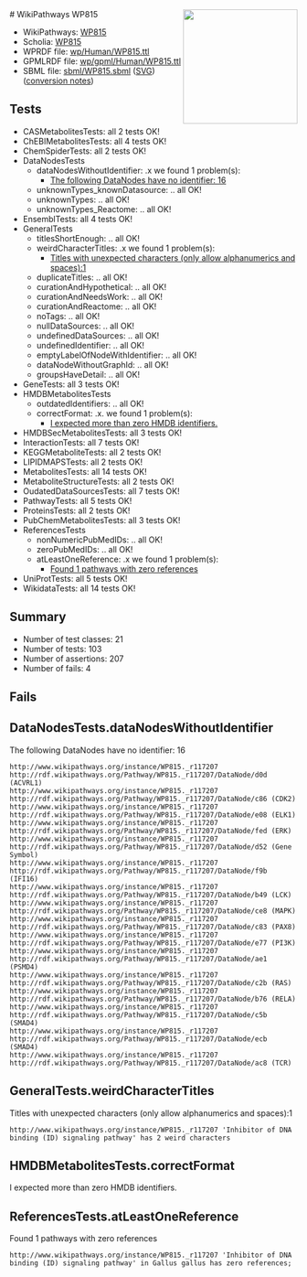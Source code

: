<img style="float: right; width: 200px" src="../logo.png" />
# WikiPathways WP815

* WikiPathways: [WP815](https://identifiers.org/wikipathways:WP815)
* Scholia: [WP815](https://scholia.toolforge.org/wikipathways/WP815)
* WPRDF file: [wp/Human/WP815.ttl](../wp/Human/WP815.ttl)
* GPMLRDF file: [wp/gpml/Human/WP815.ttl](../wp/gpml/Human/WP815.ttl)
* SBML file: [sbml/WP815.sbml](../sbml/WP815.sbml) ([SVG](../sbml/WP815.svg)) ([conversion notes](../sbml/WP815.txt))

## Tests
* CASMetabolitesTests: all 2 tests OK!
* ChEBIMetabolitesTests: all 4 tests OK!
* ChemSpiderTests: all 2 tests OK!
* DataNodesTests
    * dataNodesWithoutIdentifier: .x we found 1 problem(s):
        * [The following DataNodes have no identifier: 16](#8792c496)
    * unknownTypes_knownDatasource: .. all OK!
    * unknownTypes: .. all OK!
    * unknownTypes_Reactome: .. all OK!
* EnsemblTests: all 4 tests OK!
* GeneralTests
    * titlesShortEnough: .. all OK!
    * weirdCharacterTitles: .x we found 1 problem(s):
        * [Titles with unexpected characters (only allow alphanumerics and spaces):1](#fda87b3f)
    * duplicateTitles: .. all OK!
    * curationAndHypothetical: .. all OK!
    * curationAndNeedsWork: .. all OK!
    * curationAndReactome: .. all OK!
    * noTags: .. all OK!
    * nullDataSources: .. all OK!
    * undefinedDataSources: .. all OK!
    * undefinedIdentifier: .. all OK!
    * emptyLabelOfNodeWithIdentifier: .. all OK!
    * dataNodeWithoutGraphId: .. all OK!
    * groupsHaveDetail: .. all OK!
* GeneTests: all 3 tests OK!
* HMDBMetabolitesTests
    * outdatedIdentifiers: .. all OK!
    * correctFormat: .x. we found 1 problem(s):
        * [I expected more than zero HMDB identifiers.](#ad154c1e)
* HMDBSecMetabolitesTests: all 3 tests OK!
* InteractionTests: all 7 tests OK!
* KEGGMetaboliteTests: all 2 tests OK!
* LIPIDMAPSTests: all 2 tests OK!
* MetabolitesTests: all 14 tests OK!
* MetaboliteStructureTests: all 2 tests OK!
* OudatedDataSourcesTests: all 7 tests OK!
* PathwayTests: all 5 tests OK!
* ProteinsTests: all 2 tests OK!
* PubChemMetabolitesTests: all 3 tests OK!
* ReferencesTests
    * nonNumericPubMedIDs: .. all OK!
    * zeroPubMedIDs: .. all OK!
    * atLeastOneReference: .x we found 1 problem(s):
        * [Found 1 pathways with zero references](#35eb778e)
* UniProtTests: all 5 tests OK!
* WikidataTests: all 14 tests OK!


## Summary

* Number of test classes: 21
* Number of tests: 103
* Number of assertions: 207
* Number of fails: 4

## Fails

<a name="8792c496" />

## DataNodesTests.dataNodesWithoutIdentifier

The following DataNodes have no identifier: 16
```
http://www.wikipathways.org/instance/WP815._r117207 http://rdf.wikipathways.org/Pathway/WP815._r117207/DataNode/d0d (ACVRL1)
http://www.wikipathways.org/instance/WP815._r117207 http://rdf.wikipathways.org/Pathway/WP815._r117207/DataNode/c86 (CDK2)
http://www.wikipathways.org/instance/WP815._r117207 http://rdf.wikipathways.org/Pathway/WP815._r117207/DataNode/e08 (ELK1)
http://www.wikipathways.org/instance/WP815._r117207 http://rdf.wikipathways.org/Pathway/WP815._r117207/DataNode/fed (ERK)
http://www.wikipathways.org/instance/WP815._r117207 http://rdf.wikipathways.org/Pathway/WP815._r117207/DataNode/d52 (Gene Symbol)
http://www.wikipathways.org/instance/WP815._r117207 http://rdf.wikipathways.org/Pathway/WP815._r117207/DataNode/f9b (IFI16)
http://www.wikipathways.org/instance/WP815._r117207 http://rdf.wikipathways.org/Pathway/WP815._r117207/DataNode/b49 (LCK)
http://www.wikipathways.org/instance/WP815._r117207 http://rdf.wikipathways.org/Pathway/WP815._r117207/DataNode/ce8 (MAPK)
http://www.wikipathways.org/instance/WP815._r117207 http://rdf.wikipathways.org/Pathway/WP815._r117207/DataNode/c83 (PAX8)
http://www.wikipathways.org/instance/WP815._r117207 http://rdf.wikipathways.org/Pathway/WP815._r117207/DataNode/e77 (PI3K)
http://www.wikipathways.org/instance/WP815._r117207 http://rdf.wikipathways.org/Pathway/WP815._r117207/DataNode/ae1 (PSMD4)
http://www.wikipathways.org/instance/WP815._r117207 http://rdf.wikipathways.org/Pathway/WP815._r117207/DataNode/c2b (RAS)
http://www.wikipathways.org/instance/WP815._r117207 http://rdf.wikipathways.org/Pathway/WP815._r117207/DataNode/b76 (RELA)
http://www.wikipathways.org/instance/WP815._r117207 http://rdf.wikipathways.org/Pathway/WP815._r117207/DataNode/c5b (SMAD4)
http://www.wikipathways.org/instance/WP815._r117207 http://rdf.wikipathways.org/Pathway/WP815._r117207/DataNode/ecb (SMAD4)
http://www.wikipathways.org/instance/WP815._r117207 http://rdf.wikipathways.org/Pathway/WP815._r117207/DataNode/ac8 (TCR)
```

<a name="fda87b3f" />

## GeneralTests.weirdCharacterTitles

Titles with unexpected characters (only allow alphanumerics and spaces):1
```
http://www.wikipathways.org/instance/WP815._r117207 'Inhibitor of DNA binding (ID) signaling pathway' has 2 weird characters
```

<a name="ad154c1e" />

## HMDBMetabolitesTests.correctFormat

I expected more than zero HMDB identifiers.
<a name="35eb778e" />

## ReferencesTests.atLeastOneReference

Found 1 pathways with zero references
```
http://www.wikipathways.org/instance/WP815._r117207 'Inhibitor of DNA binding (ID) signaling pathway' in Gallus gallus has zero references; 
```

